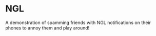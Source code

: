 # NGL
A demonstration of spamming friends with NGL notifications on their phones to annoy them and play around!
